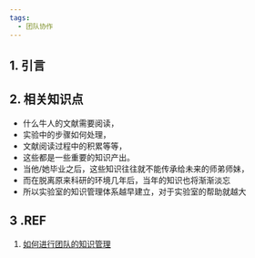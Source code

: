 ```yaml
---
tags:
  - 团队协作
---
```

## 1. 引言 


## 2. 相关知识点
- 什么牛人的文献需要阅读，
- 实验中的步骤如何处理，
- 文献阅读过程中的积累等等，
- 这些都是一些重要的知识产出。
- 当他/她毕业之后，这些知识往往就不能传承给未来的师弟师妹，
- 而在脱离原来科研的环境几年后，当年的知识也将渐渐淡忘
- 所以实验室的知识管理体系越早建立，对于实验室的帮助就越大

## 3 .REF 
1. [如何进行团队的知识管理](https://mp.weixin.qq.com/s/IU3jZbuA-jBgGh7bdAqb_Q)
